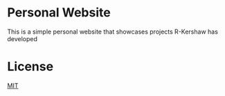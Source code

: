 # Personal Website
This is a simple personal website that showcases projects R-Kershaw has developed

# License 
[MIT](https://choosealicense.com/licenses/mit/)